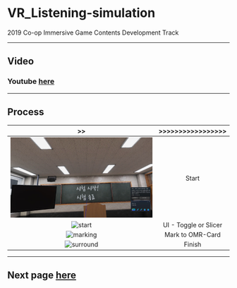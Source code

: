 # VR_Listening-simulation

2019 Co-op Immersive Game Contents Development Track

---

## Video

### Youtube [here](https://youtu.be/Hgt2C2JZ7UM "Video")

---

## Process

|                     >>                      |   >>>>>>>>>>>>>>>>>   |
| :-----------------------------------------: | :-------------------: |
|    ![title](./upload/title.jpg?raw=true)    |         Start         |
|    ![start](./upload/start.gif?raw=true)    | UI - Toggle or Slicer |
|  ![marking](./upload/marking.gif?raw=true)  |   Mark to OMR-Card    |
| ![surround](./upload/surround.gif?raw=true) |        Finish         |

---

## Next page [here](./Process2.md?raw=true)
